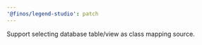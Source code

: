 ```yaml
---
'@finos/legend-studio': patch
---
```


Support selecting database table/view as class mapping source.
